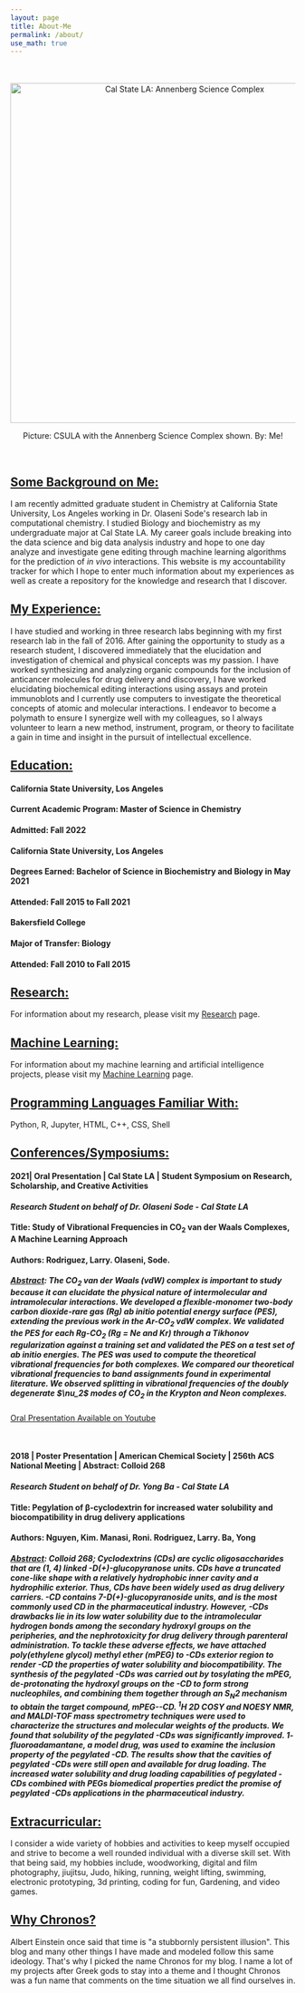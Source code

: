 ```yaml
---
layout: page
title: About-Me
permalink: /about/
use_math: true
---
```


<style type="text/css" media="screen">
  .container {
    text-align: center;
  }
</style>




<br>

<br>


<div class="container">
<img width="600" img src="https://i.ibb.co/SNKLbTp/csulapic.png" alt="Cal State LA: Annenberg Science Complex">
<p>Picture: CSULA with the Annenberg Science Complex shown. By: Me!</p>
</div>

<br>

<h2><u> Some Background on Me: </u></h2>

I am recently admitted graduate student in Chemistry at California State University, Los Angeles working in Dr. Olaseni Sode's research lab in computational chemistry. I studied Biology and biochemistry as my undergraduate major at Cal State LA. My career goals include breaking into the data science and big data analysis industry and hope to one day analyze and investigate gene editing through machine learning algorithms for the prediction of <i>in vivo</i> interactions. This website is my accountability tracker for which I hope to enter much information about my experiences as well as create a repository for the knowledge and research that I discover.

<h2><u> My Experience: </u></h2>

I have studied and working in three research labs beginning with my first research lab in the fall of 2016. After gaining the opportunity to study as a research student, I discovered immediately that the elucidation and investigation of chemical and physical concepts was my passion. I have worked synthesizing and analyzing organic compounds for the inclusion of anticancer molecules for drug delivery and discovery, I have worked elucidating biochemical editing interactions using assays and protein immunoblots and I currently use computers to investigate the theoretical concepts of atomic and molecular interactions. I endeavor to become a polymath to ensure I synergize well with my colleagues, so I always volunteer to learn a new method, instrument, program, or theory to facilitate a gain in time and insight in the pursuit of intellectual excellence. 

<h2><u> Education: </u></h2> 

<h4><b>California State University, Los Angeles</b></h4>
<h4>Current Academic Program: Master of Science in Chemistry</h4>
<h4>Admitted: Fall 2022</h4>

<h4><b>California State University, Los Angeles</b></h4>
<h4>Degrees Earned: Bachelor of Science in Biochemistry and Biology in May 2021</h4>
<h4>Attended: Fall 2015 to Fall 2021</h4>

<h4><b>Bakersfield College</b></h4>
<h4>Major of Transfer: Biology</h4>
<h4>Attended: Fall 2010 to Fall 2015</h4>


<h2><u> Research: </u></h2> 
For information about my research, please visit my <a href="/research/">Research</a> page.

<h2><u> Machine Learning: </u></h2> 
For information about my machine learning and artificial intelligence projects, please visit my <a href="/artificialintelligence/">Machine Learning</a> page.

<h2><u> Programming Languages Familiar With:</u></h2>

Python, R, Jupyter, HTML, C++, CSS, Shell

<h2><u> Conferences/Symposiums: </u></h2>


<h4><b>2021| Oral Presentation | Cal State LA | Student Symposium on Research, Scholarship, and Creative Activities</b></h4>

<h4><i>Research Student on behalf of Dr. Olaseni Sode - Cal State LA</i></h4>

<h4><b>Title: Study of Vibrational Frequencies in CO<sub>2</sub> van der Waals Complexes, A Machine Learning Approach</b></h4>

<h4>Authors: Rodriguez, Larry. Olaseni, Sode.</h4>

<h5><u>Abstract</u>: The CO<sub>2</sub> van der Waals (vdW) complex is important to study because it can elucidate the physical nature of intermolecular and intramolecular interactions. We developed a flexible-monomer two-body carbon dioxide-rare gas (Rg) <i> ab initio </i> potential energy surface (PES), extending the previous work in the Ar-CO<sub>2</sub>  vdW complex. We validated the PES for each Rg-CO<sub>2</sub>  (Rg = Ne and Kr) through a Tikhonov regularization against a training set and validated the PES on a test set of <i> ab initio </i> energies. The PES was used to compute the theoretical vibrational frequencies for both complexes. We compared our theoretical vibrational frequencies to band assignments found in experimental literature. We observed splitting in vibrational frequencies of the doubly degenerate $\nu_2$ modes of CO<sub>2</sub>  in the Krypton and Neon complexes.</h5>

<a href="https://www.youtube.com/watch?v=72dYTNtnTlg">Oral Presentation Available on Youtube</a>

<br>

<h4><b>2018 | Poster Presentation | American Chemical Society | 256th ACS National Meeting | Abstract: Colloid 268 </b></h4>

<h4><i>Research Student on behalf of Dr. Yong Ba - Cal State LA</i></h4>

<h4><b>Title: Pegylation of β-cyclodextrin for increased water solubility and biocompatibility in drug
delivery applications</b></h4>

<h4>Authors: Nguyen, Kim. Manasi, Roni. Rodriguez, Larry. Ba, Yong</h4>

<h5><u>Abstract</u>: Colloid 268; Cyclodextrins (CDs) are cyclic oligosaccharides that are (1, 4) linked -D(+)-glucopyranose units. CDs have a truncated cone-like shape with a relatively hydrophobic inner cavity and a hydrophilic exterior. Thus, CDs have been widely used as drug delivery carriers. -CD contains 7-D(+)-glucopyranoside units, and is the most commonly used CD in the pharmaceutical industry. However, -CDs drawbacks lie in its low water
solubility due to the intramolecular hydrogen bonds among the secondary hydroxyl groups on the peripheries,
and the nephrotoxicity for drug delivery through parenteral administration. To tackle these adverse effects, we
have attached poly(ethylene glycol) methyl ether (mPEG) to -CDs exterior region to render -CD the properties of
water solubility and biocompatibility. The synthesis of the pegylated -CDs was carried out by tosylating the
mPEG, de-protonating the hydroxyl groups on the -CD to form strong nucleophiles, and combining them
together through an S<sub>N</sub>2 mechanism to obtain the target compound, mPEG--CD. <sup>1</sup>H 2D COSY and NOESY
NMR, and MALDI-TOF mass spectrometry techniques were used to characterize the structures and molecular
weights of the products. We found that solubility of the pegylated -CDs was significantly improved. 1-
fluoroadamantane, a model drug, was used to examine the inclusion property of the pegylated -CD. The results
show that the cavities of pegylated -CDs were still open and available for drug loading. The increased water
solubility and drug loading capabilities of pegylated -CDs combined with PEGs biomedical properties predict
the promise of pegylated -CDs applications in the pharmaceutical industry.
</h5>

<h2><u> Extracurricular: </u></h2> 

I consider a wide variety of hobbies and activities to keep myself occupied and strive to become a well rounded individual with a diverse skill set. With that being said, my hobbies include, woodworking, digital and film photography, jiujitsu, Judo, hiking, running, weight lifting, swimming, electronic prototyping, 3d printing, coding for fun, Gardening, and video games. 

<h2><u> Why Chronos? </u></h2> 

Albert Einstein once said that time is "a stubbornly persistent illusion". This blog and many other things I have made and modeled follow this same ideology. That's why I picked the name Chronos for my blog. I name a lot of my projects after Greek gods to stay into a theme and I thought Chronos was a fun name that comments on the time situation we all find ourselves in. 

